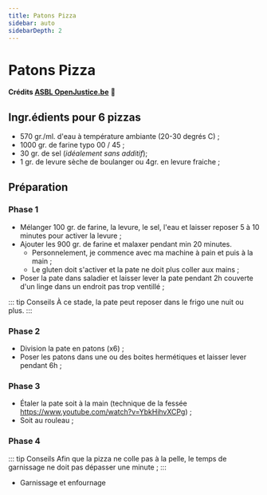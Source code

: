 ```yaml
---
title: Patons Pizza
sidebar: auto
sidebarDepth: 2
---
```


# Patons Pizza

**Crédits [ASBL OpenJustice.be](https://openjustice.be)** :pizza:

## Ingr.édients pour 6 pizzas
- 570 gr./ml. d'eau à température ambiante (20-30 degrés C) ;
- 1000 gr. de farine typo 00 / 45 ;
- 30 gr. de sel (*idéalement sans additif*);
- 1 gr. de levure sèche de boulanger ou 4gr. en levure fraiche ;

## Préparation
### Phase 1
- Mélanger 100 gr. de farine, la levure, le sel, l'eau et laisser reposer 5 à 10 minutes pour activer la levure ;
- Ajouter les 900 gr. de farine et malaxer pendant min 20 minutes.
  - Personnelement, je commence avec ma machine à pain et puis à la main ;
  - Le gluten doit s'activer et la pate ne doit plus coller aux mains ;
- Poser la pate dans saladier et laisser lever la pate pendant 2h couverte d'un linge dans un endroit pas trop ventillé ;

::: tip Conseils
À ce stade, la pate peut reposer dans le frigo une nuit ou plus.
:::

### Phase 2
- Division la pate en patons (x6) ;
- Poser les patons dans une ou des boites hermétiques et laisser lever pendant 6h ;

### Phase 3
- Étaler la pate soit à la main (technique de la fessée <https://www.youtube.com/watch?v=YbkHihvXCPg>) ;
- Soit au rouleau ;

### Phase 4
::: tip Conseils
Afin que la pizza ne colle pas à la pelle, le temps de garnissage ne doit pas dépasser une minute ;
:::

- Garnissage et enfournage
